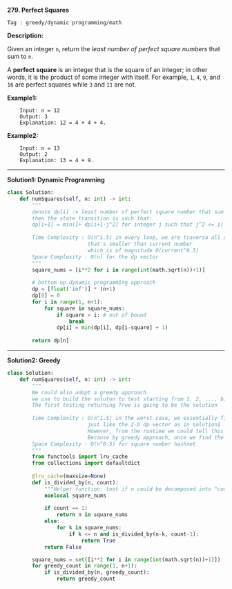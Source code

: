 **279. Perfect Squares**

```Tag : greedy/dynamic programming/math```

**Description:**

Given an integer ```n```, return the *least number of perfect square numbers* that sum to ```n```.

A **perfect square** is an integer that is the square of an integer; in other words, it is the product of some integer with itself. For example, ```1```, ```4```, ```9```, and ```16``` are perfect squares while ```3``` and ```11``` are not.

**Example1:**

        Input: n = 12
        Output: 3
        Explanation: 12 = 4 + 4 + 4.

**Example2:**

        Input: n = 13
        Output: 2
        Explanation: 13 = 4 + 9.

-----------

**Solution1: Dynamic Programming**

```python
class Solution:
    def numSquares(self, n: int) -> int:
        """
        denote dp[i] := least number of perfect square number that sum up to n
        then the state transition is such that:
        dp[i+1] = min(1+ dp[i+1-j^2] for integer j such that j^2 <= i)
        
        Time Complexity : O(n^1.5) in every loop, we are traversa all square number 
                          that's smaller than current number 
                          which is of magnitude O(current^0.5)
        Space Complexity : O(n) for the dp vector
        """
        square_nums = [i**2 for i in range(int(math.sqrt(n))+1)]
        
        # bottom up dynamic programming approach
        dp = [float('inf')] * (n+1)
        dp[0] = 0
        for i in range(1, n+1):
            for square in square_nums:
                if square > i: # out of bound
                    break
                dp[i] = min(dp[i], dp[i-square] + 1)
                
        return dp[n]
```

-----------

**Solution2: Greedy**

```python
class Solution:
    def numSquares(self, n: int) -> int:
        """
        We could also adopt a greedy approach
        we use to build the soluton to test starting from 1, 2, ..., big number
        The first testing returning True is going to be the solution
       
        Time Complexity : O(n^1.5) in the worst case, we essentially fill up the memory hashtable 
                          just like the 2-D dp vector as in solution1
                          However, from the runtime we could tell this solution is much faster
                          Because by greedy approach, once we find the optimal solution we can just stop and return
        Space Complexity : O(n^0.5) for square number hashset
        """
        from functools import lru_cache
        from collections import defaultdict
        
        @lru_cache(maxsize=None)
        def is_divided_by(n, count):
            """Helper function: test if n could be decomposed into "count" number of perfect squares"""
            nonlocal square_nums
            
            if count == 1:
                return n in square_nums
            else:
                for k in square_nums:
                    if k <= n and is_divided_by(n-k, count-1):
                        return True
            return False

        square_nums = set([i**2 for i in range(int(math.sqrt(n))+1)])
        for greedy_count in range(1, n+1):
            if is_divided_by(n, greedy_count):
                return greedy_count
```
